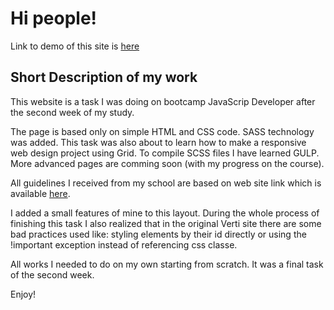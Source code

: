 
# Hi people!

Link to demo of this site is [here](https://kowalchick.github.io/Verti_Website_RWD/)

## Short Description of my work

This website is a task I was doing on bootcamp JavaScrip Developer after the second week of my study.

The page is based only on simple HTML and CSS code. SASS technology was added. This task was also about to learn how to make a responsive web design project using Grid. To compile SCSS files I have learned GULP.
More advanced pages are comming soon (with my progress on the course).

All guidelines I received from my school are based on web site link which is available [here](https://html5up.net/verti). 

I added a small features of mine to this layout. During the whole process of finishing this task I also realized that in the original Verti site there are some bad practices used like: styling elements by their id directly or using the !important exception instead of referencing css classe. 

All works I needed to do on my own starting from scratch. It was a final task of the second week. 


Enjoy!
